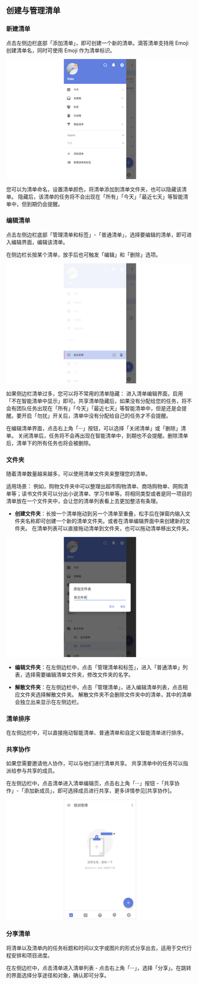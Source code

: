 ## 创建与管理清单

### 新建清单

点击左侧边栏底部「添加清单」，即可创建一个新的清单。滴答清单支持用 Emoji 创建清单名，同时可使用 Emoji 作为清单标识。

![](../../images/android/8.png)

您可以为清单命名，设置清单颜色，将清单添加到清单文件夹，也可以隐藏该清单。 隐藏后，该清单的任务将不会出现在「所有」「今天」「最近七天」等智能清单中，但到期仍会提醒。

### 编辑清单

点击左侧边栏底部「管理清单和标签」-「普通清单」，选择要编辑的清单，即可进入编辑界面，编辑该清单。

在侧边栏长按某个清单，放手后也可触发「编辑」和「删除」选项。

![](../../images/android/9.png)

如果侧边栏清单过多，您可以将不常用的清单隐藏： 进入清单编辑界面，启用「不在智能清单中显示」即可。共享清单隐藏后，如果没有分配给您的任务，将不会有团队任务出现在「所有」「今天」「最近七天」等智能清单中，但是还是会提醒。要开启「勿扰」开关后，清单中没有分配给自己的任务才不会提醒。

在编辑清单界面，点击右上角「···」按钮，可以选择「关闭清单」或「删除」清单。 关闭清单后，任务将不会再出现在智能清单中，到期也不会提醒。删除清单后，清单下的所有任务也将会被删除。

### 文件夹

随着清单数量越来越多，可以使用清单文件夹来整理您的清单。

适用场景： 例如，购物文件夹中可以整理出超市购物清单、商场购物单、网购清单等；读书文件夹可以分出小说清单、学习书单等。将相同类型或者是同一项目的清单放在一个文件夹中，会让您的清单列表看上去更加整洁有条理。

* **创建文件夹**：长按一个清单拖动到另一个清单至重叠，松手后在弹窗内输入文件夹名称即可创建一个新的清单文件夹。或者在清单编辑界面中来创建新的文件夹。 在清单列表可以直接拖动清单到文件夹，也可以拖动清单移出文件夹。

![](../../images/android/16.png)

* **编辑文件夹**：在左侧边栏中，点击「管理清单和标签」，进入「普通清单」列表，选择需要编辑清单文件夹，修改文件夹的名字。

* **解散文件夹**：在左侧边栏中，点击「管理清单」，进入编辑清单列表，点击相应文件夹选择解散文件夹。 解散文件夹不会删除文件夹中的清单，其中的清单会独立出来显示在左侧边栏。

### 清单排序

在左侧边栏中，可以直接拖动智能清单、普通清单和自定义智能清单进行排序。

### 共享协作

如果您需要邀请他人协作，可以与他们进行清单共享。 共享清单中的任务可以指派给参与共享的成员。

在左侧边栏中，点击清单进入清单编辑页，点击右上角「···」按钮 -「共享协作」-「添加新成员」，即可选择成员进行共享，更多详情参见[共享协作]。

![](../../images/android/17.png)

### 分享清单

将清单以及清单内的任务标题和时间以文字或图片的形式分享出去，适用于交代行程安排和项目进度。

在左侧边栏中，点击清单进入清单列表 - 点击右上角「···」，选择「分享」。在跳转的界面选择分享途径和对象，确认即可分享。

